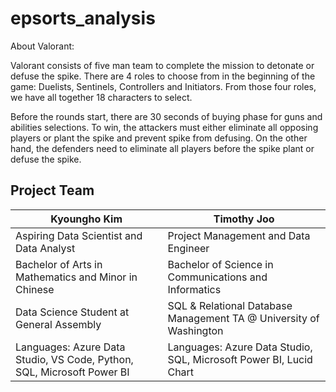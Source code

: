 # epsorts_analysis

About Valorant:

Valorant consists of five man team to complete the mission to detonate or defuse the spike. There are 4 roles to choose from in the beginning of the game: Duelists, Sentinels, Controllers and Initiators. From those four roles, we have all together 18 characters to  select.

Before the rounds start, there are 30 seconds of buying phase for guns and abilities selections. To win, the attackers must either eliminate all opposing players or plant the spike and prevent spike from defusing. On the other hand, the defenders need to eliminate all players before the spike plant or defuse the spike.

## Project Team
| Kyoungho Kim          | Timothy Joo    |
|-------------------|---------------|
| Aspiring Data Scientist and Data Analyst | Project Management and Data Engineer |
| Bachelor of Arts in Mathematics and Minor in Chinese | Bachelor of Science in Communications and Informatics |
| Data Science Student at General Assembly | SQL & Relational Database Management TA @ University of Washington |
| Languages: Azure Data Studio, VS Code, Python, SQL, Microsoft Power BI | Languages: Azure Data Studio, SQL, Microsoft Power BI, Lucid Chart |
